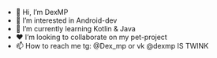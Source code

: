 - 👋 Hi, I’m DexMP
- 👀 I’m interested in Android-dev
- 🌱 I’m currently learning Kotlin & Java
- ❤️ I’m looking to collaborate on my pet-project
- 📫 How to reach me tg: @Dex_mp or vk @dexmp
IS TWINK

<!---
DexMP2/DexMP2 is a ✨ special ✨ repository because its `README.md` (this file) appears on your GitHub profile.
You can click the Preview link to take a look at your changes.
--->
